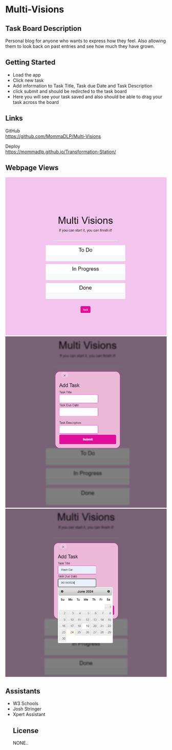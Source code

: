 # Multi-Visions

## Task Board Description

Personal blog for anyone who wants to express how they feel. Also allowing them to look back on past entries and see how much they have grown.

## Getting Started
<ul>
<li>Load the app</li>
<li>Click new task</li>
<li>Add information to Task Title, Task due Date and Task Description</li>
<li>click submit and should be redircted to the task board</li>
<li>Here you will see your task saved and also should be able to drag your task across the board</li>
</ul>

## Links

GitHub <br>
https://github.com/MommaDLP/Multi-Visions

Deploy <br>
https://mommadlp.github.io/Transformation-Station/

## Webpage Views
<img src="Images\Screenshot 2024-06-24 143302.png" alt="task board"/><br>
<img src="Images\Screenshot 2024-06-24 143316.png" alt="modal"/><br>
<img src="Images\Screenshot 2024-06-24 143339.png" alt="modal calendar"/><br>

## Assistants
<ul>
<li>W3 Schools</li>
<li>Josh Stringer</li>
<li>Xpert Assistant</li>

## License
NONE..
